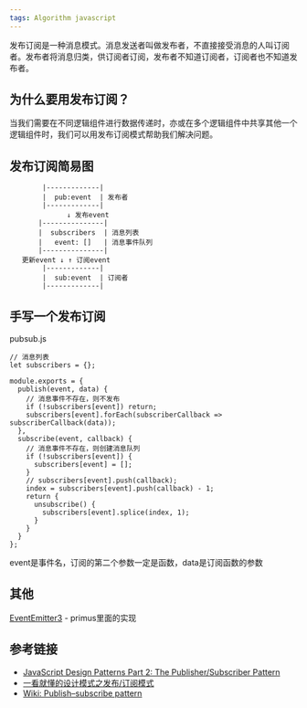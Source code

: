 ```yaml
---
tags: Algorithm javascript
---
```

发布订阅是一种消息模式。消息发送者叫做发布者，不直接接受消息的人叫订阅者。发布者将消息归类，供订阅者订阅，发布者不知道订阅者，订阅者也不知道发布者。

## 为什么要用发布订阅？  
当我们需要在不同逻辑组件进行数据传递时，亦或在多个逻辑组件中共享其他一个逻辑组件时，我们可以用发布订阅模式帮助我们解决问题。

## 发布订阅简易图

```
        |-------------|
        |  pub:event  | 发布者
        |-------------|
              ↓ 发布event
       |---------------|
       |  subscribers  | 消息列表
       |   event: []   | 消息事件队列
       |---------------|  
   更新event ↓ ↑ 订阅event    
        |-------------|
        |  sub:event  | 订阅者
        |-------------|
```

## 手写一个发布订阅  
pubsub.js

```
// 消息列表
let subscribers = {};

module.exports = {
  publish(event, data) {
    // 消息事件不存在，则不发布
    if (!subscribers[event]) return;
    subscribers[event].forEach(subscriberCallback => subscriberCallback(data));
  },
  subscribe(event, callback) {
    // 消息事件不存在，则创建消息队列
    if (!subscribers[event]) {
      subscribers[event] = [];
    }
    // subscribers[event].push(callback);
    index = subscribers[event].push(callback) - 1;
    return {
      unsubscribe() {
        subscribers[event].splice(index, 1);
      }
    }
  }
};
```
event是事件名，订阅的第二个参数一定是函数，data是订阅函数的参数

## 其他
[EventEmitter3](https://github.com/primus/eventemitter3) - primus里面的实现

## 参考链接
- [JavaScript Design Patterns Part 2: The Publisher/Subscriber Pattern](https://medium.com/@thebabscraig/javascript-design-patterns-part-2-the-publisher-subscriber-pattern-8fe07e157213)
- [一看就懂的设计模式之发布/订阅模式](https://github.com/shaodahong/dahong/issues/6)
- [Wiki: Publish–subscribe pattern](https://en.wikipedia.org/wiki/Publish%E2%80%93subscribe_pattern)